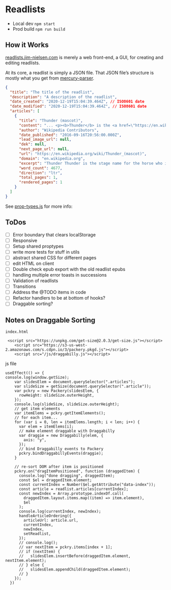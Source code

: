 # Readlists

- Local dev `npm start`
- Prod build `npm run build`

## How it Works

[readlists.jim-nielsen.com](https://readlists.jim-nielsen.com) is merely a web front-end, a GUI, for creating and editing readlists.

At its core, a readlist is simply a JSON file. That JSON file’s structure is mostly what you get from [mercury-parser](https://github.com/postlight/mercury-parser).

```json
{
  "title": "The title of the readlist",
  "description": "A description of the readlist",
  "date_created": "2020-12-19T15:04:39.464Z", // ISO8601 date
  "date_modified": "2020-12-19T15:04:39.464Z", // ISO8601 date
  "articles": [
    {
      "title": "Thunder (mascot)",
      "content": "... <p><b>Thunder</b> is the <a href=\"https://en.wikipedia.org/wiki/Stage_name\">stage name</a> for the...",
      "author": "Wikipedia Contributors",
      "date_published": "2016-09-16T20:56:00.000Z",
      "lead_image_url": null,
      "dek": null,
      "next_page_url": null,
      "url": "https://en.wikipedia.org/wiki/Thunder_(mascot)",
      "domain": "en.wikipedia.org",
      "excerpt": "Thunder Thunder is the stage name for the horse who is the official live animal mascot for the Denver Broncos",
      "word_count": 4677,
      "direction": "ltr",
      "total_pages": 1,
      "rendered_pages": 1
    }
  ]
}
```

See [prop-types.js](./www/js/prop-types.js) for more info:

## ToDos

- [ ] Error boundary that clears localStorage
- [ ] Responsive
- [ ] Setup shared proptypes
- [ ] write more tests for stuff in utils
- [ ] abstract shared CSS for different pages
- [ ] edit HTML on client
- [ ] Double check epub export with the old readlist epubs
- [ ] handling multiple error toasts in successions
- [ ] Validation of readlists
- [ ] Transitions
- [ ] Address the @TODO items in code
- [ ] Refactor handlers to be at bottom of hooks?
- [ ] Draggable sorting?

## Notes on Draggable Sorting

`index.html`

```
 <script src="https://unpkg.com/get-size@2.0.3/get-size.js"></script>
    <script src="https://s3-us-west-2.amazonaws.com/s.cdpn.io/3/packery.pkgd.js"></script>
    <script src="/js/draggabilly.js"></script>
```

js file

```
useEffect(() => {
console.log(window.getSize);
    var slidesElem = document.querySelector(".articles");
    var slideSize = getSize(document.querySelector(".article"));
    var pckry = new Packery(slidesElem, {
      rowHeight: slideSize.outerHeight,
    });
    console.log(slideSize, slideSize.outerHeight);
    // get item elements
    var itemElems = pckry.getItemElements();
    // for each item...
    for (var i = 0, len = itemElems.length; i < len; i++) {
      var elem = itemElems[i];
      // make element draggable with Draggabilly
      var draggie = new Draggabilly(elem, {
        axis: "y",
      });
      // bind Draggabilly events to Packery
      pckry.bindDraggabillyEvents(draggie);
    }

    // re-sort DOM after item is positioned
    pckry.on("dragItemPositioned", function (draggedItem) {
      console.log("done dragging", draggedItem);
      const $el = draggedItem.element;
      const currentIndex = Number($el.getAttribute("data-index"));
      const article = readlist.articles[currentIndex];
      const newIndex = Array.prototype.indexOf.call(
        draggedItem.layout.items.map((item) => item.element),
        $el
      );
      console.log(currentIndex, newIndex);
      handleArticleOrdering({
        articleUrl: article.url,
        currentIndex,
        newIndex,
        setReadlist,
      });
      // console.log();
      // var nextItem = pckry.items[index + 1];
      // if (nextItem) {
      //   slidesElem.insertBefore(draggedItem.element, nextItem.element);
      // } else {
      //   slidesElem.appendChild(draggedItem.element);
      // }
    });
  })
```

